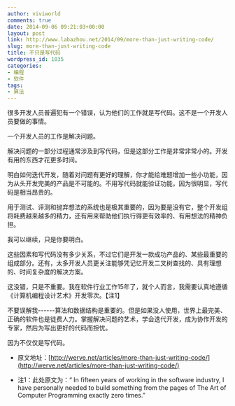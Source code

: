 ```yaml
---
author: viviworld
comments: true
date: 2014-09-06 09:21:03+00:00
layout: post
link: http://www.labazhou.net/2014/09/more-than-just-writing-code/
slug: more-than-just-writing-code
title: 不只是写代码
wordpress_id: 1035
categories:
- 编程
- 软件
tags:
- 算法
---
```


很多开发人员普遍犯有一个错误，认为他们的工作就是写代码。这不是一个开发人员要做的事情。

一个开发人员的工作是解决问题。

解决问题的一部分过程通常涉及到写代码，但是这部分工作是非常非常小的。开发有用的东西才花更多时间。

明白如何迭代开发，随着对问题有更好的理解，你才能给难题增加一些小功能，因为从头开发完美的产品是不可能的。不用写代码就能验证功能，因为很明显，写代码是相当昂贵的。

用于测试、评测和抛弃想法的系统也是极其重要的，因为要是没有它，整个开发组将耗费越来越多的精力，还有用来帮助他们执行得更有效率的、有用想法的精神负担。

我可以继续，只是你要明白。

这些因素和写代码没有多少关系，不过它们是开发一款成功产品的、某些最重要的组成部分。还有，太多开发人员更关注能够凭记忆开发二叉树查找的、具有理想的、时间复杂度的解决方案。

这没错，只是不重要。我在软件行业工作15年了，就个人而言，我需要认真地遵循《计算机编程设计艺术》开发零次。【注1】

不要误解我------算法和数据结构是重要的。但是如果没人使用，世界上最完美、正确的软件也是徒费人力。掌握解决问题的艺术，学会迭代开发，成为协作开发的专家，然后为写出更好的代码而担忧。

因为不仅仅是写代码。



	
  * 原文地址：[http://werve.net/articles/more-than-just-writing-code/](http://werve.net/articles/more-than-just-writing-code/)

	
  * 注1：此处原文为：“ In fifteen years of working in the software industry, I have personally needed to build something from the pages of The Art of Computer Programming exactly zero times.”


